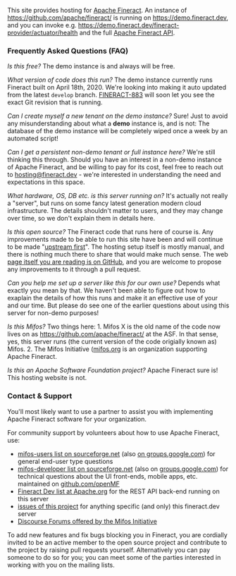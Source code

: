 This site provides hosting for [Apache Fineract](https://fineract.apache.org).  An instance of https://github.com/apache/fineract/ is running on https://demo.fineract.dev, and you can invoke e.g. https://demo.fineract.dev/fineract-provider/actuator/health and the full [Apache Fineract API](https://htmlpreview.github.io/?https://github.com/apache/fineract/blob/develop/api-docs/apiLive.htm).

### Frequently Asked Questions (FAQ)

*Is this free?* The demo instance is and always will be free.

*What version of code does this run?* The demo instance currently runs Fineract built on April 18th, 2020.  We're looking into making it auto updated from the latest `develop` branch.  [FINERACT-883](https://issues.apache.org/jira/browse/FINERACT-883) will soon let you see the exact Git revision that is running.

*Can I create myself a new tenant on the demo instance?*  Sure! Just to avoid any misunderstanding about what a **demo** instance is, and is not: The database of the demo instance will be completely wiped once a week by an automated script!

*Can I get a persistent non-demo tenant or full instance here?*  We're still thinking this through.  Should you have an interest in a non-demo instance of Apache Fineract, and be willing to pay for its cost, feel free to reach out to hosting@fineract.dev - we're interested in understanding the need and expectations in this space.

*What hardware, OS, DB etc. is this server running on?* It's actually not really a "server", but runs on some fancy latest generation modern cloud infrastructure.  The details shouldn't matter to users, and they may change over time, so we don't explain them in details here.

*Is this open source?*  The Fineract code that runs here of course is.  Any improvements made to be able to run this site have been and will continue to be made "[upstream first](https://www.youtube.com/watch?v=PQloi5Z-0rQ)".  The hosting setup itself is mostly manual, and there is nothing much there to share that would make much sense.  The web [page itself you are reading is on GitHub](https://github.com/vorburger/www.fineract.dev/blob/master/README.md), and you are welcome to propose any improvements to it through a pull request.

*Can you help me set up a server like this for our own use?* Depends what exactly you mean by that.  We haven't been able to figure out how to exaplain the details of how this runs and make it an effective use of your and our time.  But please do see one of the earlier questions about using this server for non-demo purposes!

*Is this Mifos?* Two things here:  1. Mifos X is the old name of the code now lives on as https://github.com/apache/fineract/ at the ASF. In that sense, yes, this server runs (the current version of the code origially known as) Mifos.  2. The Mifos Initiative ([mifos.org](https://mifos.org) is an organization supporting Apache Fineract.

*Is this an Apache Software Foundation project?* Apache Fineract sure is! This hosting website is not.


### Contact & Support

You'll most likely want to use a partner to assist you with implementing Apache Fineract software for your organization.

For community support by volunteers about how to use Apache Fineract, use:

* [mifos-users list on sourceforge.net](https://sourceforge.net/projects/mifos/lists/mifos-users) (also [on groups.google.com](https://groups.google.com/forum/#!forum/mifosusers)) for general end-user type questions
* [mifos-developer list on sourceforge.net](https://sourceforge.net/projects/mifos/lists/mifos-developer) (also on [groups.google.com](https://groups.google.com/forum/#!forum/mifosdeveloper)) for technical questions about the UI front-ends, mobile apps, etc. maintained on [github.com/openMF](https://github.com/openMF/)
* [Fineract Dev list at Apache.org](https://fineract.apache.org/) for the REST API back-end running on this server
* [issues of this project](https://github.com/vorburger/www.fineract.dev/issues) for anything specific (and only) this fineract.dev server
* [Discourse Forums offered by the Mifos Initiative](https://discourse.mifos.org)

To add new features and fix bugs blocking you in Fineract, you are cordially invited to be an active member to the open source project and contribute to the project by raising pull requests yourself. Alternatively you can pay someone to do so for you; you can meet some of the parties interested in working with you on the mailing lists.
